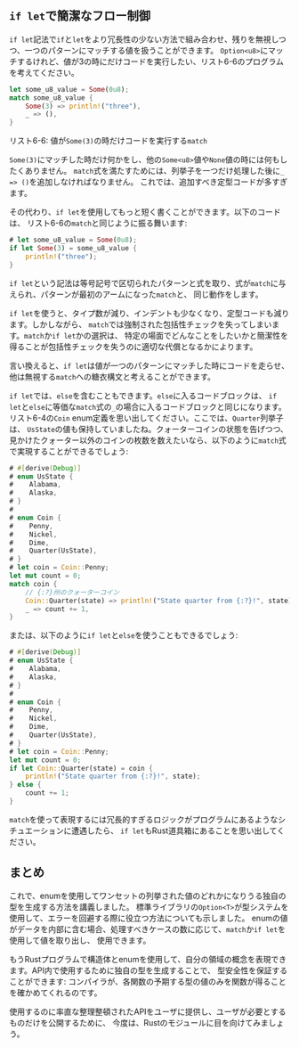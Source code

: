 <!--
## Concise Control Flow with `if let`
-->

## `if let`で簡潔なフロー制御

<!--
The `if let` syntax lets you combine `if` and `let` into a less verbose way to
handle values that match one pattern while ignoring the rest. Consider the
program in Listing 6-6 that matches on an `Option<u8>` value but only wants to
execute code if the value is 3.
-->

`if let`記法で`if`と`let`をより冗長性の少ない方法で組み合わせ、残りを無視しつつ、一つのパターンにマッチする値を扱うことができます。
`Option<u8>`にマッチするけれど、値が3の時にだけコードを実行したい、リスト6-6のプログラムを考えてください。

```rust
let some_u8_value = Some(0u8);
match some_u8_value {
    Some(3) => println!("three"),
    _ => (),
}
```

<!--
<span class="caption">Listing 6-6: A `match` that only cares about executing
code when the value is `Some(3)`</span>
-->

<span class="caption">リスト6-6: 値が`Some(3)`の時だけコードを実行する`match`</span>

<!--
We want to do something with the `Some(3)` match but do nothing with any other
`Some<u8>` value or the `None` value. To satisfy the `match` expression, we
have to add `_ => ()` after processing just one variant, which is a lot of
boilerplate code to add.
-->

`Some(3)`にマッチした時だけ何かをし、他の`Some<u8>`値や`None`値の時には何もしたくありません。
`match`式を満たすためには、列挙子を一つだけ処理した後に`_ => ()`を追加しなければなりません。
これでは、追加すべき定型コードが多すぎます。

<!--
Instead, we could write this in a shorter way using `if let`. The following
code behaves the same as the `match` in Listing 6-6:
-->

その代わり、`if let`を使用してもっと短く書くことができます。以下のコードは、
リスト6-6の`match`と同じように振る舞います:

```rust
# let some_u8_value = Some(0u8);
if let Some(3) = some_u8_value {
    println!("three");
}
```

<!--
The syntax `if let` takes a pattern and an expression separated by an equal
sign. It works the same way as a `match`, where the expression is given to the
`match` and the pattern is its first arm.
-->

`if let`という記法は等号記号で区切られたパターンと式を取り、式が`match`に与えられ、パターンが最初のアームになった`match`と、
同じ動作をします。

<!--
Using `if let` means less typing, less indentation, and less boilerplate code.
However, you lose the exhaustive checking that `match` enforces. Choosing
between `match` and `if let` depends on what you’re doing in your particular
situation and whether gaining conciseness is an appropriate trade-off for
losing exhaustive checking.
-->

`if let`を使うと、タイプ数が減り、インデントも少なくなり、定型コードも減ります。しかしながら、
`match`では強制された包括性チェックを失ってしまいます。`match`か`if let`かの選択は、
特定の場面でどんなことをしたいかと簡潔性を得ることが包括性チェックを失うのに適切な代償となるかによります。

<!--
In other words, you can think of `if let` as syntax sugar for a `match` that
runs code when the value matches one pattern and then ignores all other values.
-->

言い換えると、`if let`は値が一つのパターンにマッチした時にコードを走らせ、
他は無視する`match`への糖衣構文と考えることができます。

<!--
We can include an `else` with an `if let`. The block of code that goes with the
`else` is the same as the block of code that would go with the `_` case in the
`match` expression that is equivalent to the `if let` and `else`. Recall the
`Coin` enum definition in Listing 6-4, where the `Quarter` variant also held a
`UsState` value. If we wanted to count all non-quarter coins we see while also
announcing the state of the quarters, we could do that with a `match`
expression like this:
-->

`if let`では、`else`を含むこともできます。`else`に入るコードブロックは、
`if let`と`else`に等価な`match`式の`_`の場合に入るコードブロックと同じになります。
リスト6-4の`Coin` enum定義を思い出してください。ここでは、`Quarter`列挙子は、
`UsState`の値も保持していましたね。クォーターコインの状態を告げつつ、
見かけたクォーター以外のコインの枚数を数えたいなら、以下のように`match`式で実現することができるでしょう:

```rust
# #[derive(Debug)]
# enum UsState {
#    Alabama,
#    Alaska,
# }
#
# enum Coin {
#    Penny,
#    Nickel,
#    Dime,
#    Quarter(UsState),
# }
# let coin = Coin::Penny;
let mut count = 0;
match coin {
    // {:?}州のクォーターコイン
    Coin::Quarter(state) => println!("State quarter from {:?}!", state),
    _ => count += 1,
}
```

<!--
Or we could use an `if let` and `else` expression like this:
-->

または、以下のように`if let`と`else`を使うこともできるでしょう:

```rust
# #[derive(Debug)]
# enum UsState {
#    Alabama,
#    Alaska,
# }
#
# enum Coin {
#    Penny,
#    Nickel,
#    Dime,
#    Quarter(UsState),
# }
# let coin = Coin::Penny;
let mut count = 0;
if let Coin::Quarter(state) = coin {
    println!("State quarter from {:?}!", state);
} else {
    count += 1;
}
```

<!--
If you have a situation in which your program has logic that is too verbose to
express using a `match`, remember that `if let` is in your Rust toolbox as well.
-->

`match`を使って表現するには冗長的すぎるロジックがプログラムにあるようなシチュエーションに遭遇したら、
`if let`もRust道具箱にあることを思い出してください。

<!--
## Summary
-->

## まとめ

<!--
We’ve now covered how to use enums to create custom types that can be one of a
set of enumerated values. We’ve shown how the standard library’s `Option<T>`
type helps you use the type system to prevent errors. When enum values have
data inside them, you can use `match` or `if let` to extract and use those
values, depending on how many cases you need to handle.
-->

これで、enumを使用してワンセットの列挙された値のどれかになりうる独自の型を生成する方法を講義しました。
標準ライブラリの`Option<T>`が型システムを使用して、エラーを回避する際に役立つ方法についても示しました。
enumの値がデータを内部に含む場合、処理すべきケースの数に応じて、`match`か`if let`を使用して値を取り出し、
使用できます。

<!--
Your Rust programs can now express concepts in your domain using structs and
enums. Creating custom types to use in your API ensures type safety: the
compiler will make certain your functions get only values of the type each
function expects.
-->

もうRustプログラムで構造体とenumを使用して、自分の領域の概念を表現できます。API内で使用するために独自の型を生成することで、
型安全性を保証することができます: コンパイラが、各関数の予期する型の値のみを関数が得ることを確かめてくれるのです。

<!--
In order to provide a well-organized API to your users that is straightforward
to use and only exposes exactly what your users will need, let’s now turn to
Rust’s modules.
-->

使用するのに率直な整理整頓されたAPIをユーザに提供し、ユーザが必要とするものだけを公開するために、
今度は、Rustのモジュールに目を向けてみましょう。
